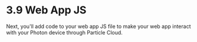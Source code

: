 # 3.9 Web App JS

Next, you'll add code to your web app JS file to make your web app interact with your Photon device through Particle Cloud.



